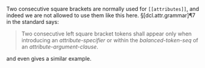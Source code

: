 Two consecutive square brackets are normally used for `[[attributes]]`, and indeed we are not allowed to use them like this here. §[dcl.attr.grammar]¶7 in the standard says:

> Two consecutive left square bracket tokens shall appear only when introducing an *attribute-specifier* or within the *balanced-token-seq* of an *attribute-argument-clause*. 

and even gives a similar example.